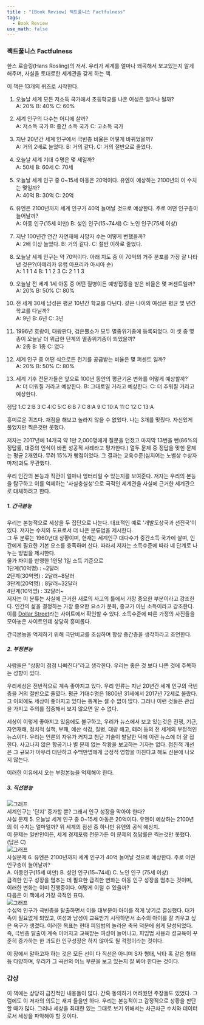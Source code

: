 ```yaml
---
title : "[Book Review] 팩트풀니스 Factfulness"
tags:
  - Book Review
use_math: false
---
```


### 팩트풀니스 Factfulness
한스 로슬링(Hans Rosling)의 저서. 우리가 세계를 얼마나 왜곡해서 보고있는지 알게해주며, 사실을 토대로한 세계관을 갖게 하는 책.  

이 책은 13개의 퀴즈로 시작한다.  
1. 오늘날 세계 모든 저소득 국가에서 초등학교를 나온 여성은 얼마나 될까?  
A: 20%
B: 40%
C: 60%

2. 세계 인구의 다수는 어디에 살까?  
A: 저소득 국가
B: 중간 소득 국가
C: 고소득 국가

3. 지난 20년간 세계 인구에서 극빈층 비율은 어떻게 바뀌었을까?  
A: 거의 2배로 늘었다.
B: 거의 같다.
C: 거의 절반으로 줄었다.

4. 오늘날 세계 기대 수명은 몇 세일까?  
A: 50세
B: 60세
C: 70세

5. 오늘날 세계 인구 중 0~15세 아동은 20억이다. 유엔이 예상하는 2100년의 이 수치는 몇일까?  
A: 40억
B: 30억
C: 20억

6. 유엔은 2100년까지 세계 인구가 40억 늘어날 것으로 예상한다. 주로 어떤 인구층이 늘어날까?  
A: 아동 인구(15세 미만)
B: 성인 인구(15~74세)
C: 노인 인구(75세 이상)

7. 지난 100년간 연간 자연재해 사망자 수는 어떻게 변했을까?  
A: 2배 이상 늘었다.
B: 거의 같다.
C: 절반 이하로 줄었다.

8. 오늘날 세계 인구는 약 70억이다. 아래 지도 중 이 70억의 거주 분포를 가장 잘 나타낸 것은?(아메리카 유럽 아프리카 아시아 순)  
A: 1 1 1 4
B: 1 1 2 3
C: 2 1 1 3

9. 오늘날 전 세계 1세 아동 중 어떤 질병이든 예방접종을 받은 비율은 몇 퍼센트일까?  
A: 20%
B: 50%
C: 80%

10. 전 세계 30세 남성은 평균 10년간 학교를 다닌다. 같은 나이의 여성은 평균 몇 년간 학교를 다닐까?  
A: 9년
B: 6년
C: 3년

11. 1996년 호랑이, 대왕판다, 검은뿔소가 모두 멸종위기종에 등록되었다. 이 셋 중 몇 종이 오늘날 더 위급한 단계의 멸종위기종이 되었을까?  
A: 2종
B: 1종
C: 없다  

12. 세계 인구 중 어떤 식으로든 전기를 공급받는 비율은 몇 퍼센트 일까?  
A: 20%
B: 50%
C: 80%

13. 세계 기후 전문가들은 앞으로 100년 동안의 평균기온 변화를 어떻게 예상할까?  
A: 더 더워질 거라고 예상한다.
B: 그대로일 거라고 예상한다.
C: 더 추워질 거라고 예상한다.

정답 1:C 2:B 3:C 4:C 5:C 6:B 7:C 8:A 9:C 10:A 11:C 12:C 13:A

흥미로운 퀴즈다. 채점을 해보고 놀라지 않을 수 없었다. 나는 3개를 맞췄다. 자신있게 풀었지만 찍은것만 못했다.  

저자는 2017년에 14개국 약 1만 2,000명에게 질문을 던졌고 마지막 13번을 뺀(86%의 정답률, 대중의 인식이 바뀐 성공적 사례라고 평가한다.) 열두 문제 중 정답을 맞힌 문제는 평균 2개였다. 무려 15%가 빵점이었다. 그 결과는 교육수준(심지어는 노벨상 수상자마저)과도 무관했다.  

우리 인간의 본능과 직관이 얼마나 엉터리일 수 있는지를 보여준다.  저자는 우리의 본능을 탐구하고 이를 억제하는 '사실충실성'으로 극적인 세계관을 사실에 근거한 세계관으로 대체하려고 한다.  

##### 1. 간극본능
우리는 본능적으로 세상을 두 집단으로 나눈다. 대표적인 예로 '개발도상국과 선진국'이 있다.  저자는 수치와 도표로서 더 나은 분류법을 제시한다.  
그 두 분류는 1960년대 상황이며, 현재는 세계인구 대다수가 중간소득 국가에 살며, 인간에게 필요한 기본 요소를 충족하며 산다. 따라서 저자는 소득수준에 따라 네 단계로 나누는 방법을 제시한다.  
물가 차이를 반영한 1인당 1일 소득 기준으로  
1단계(10억명) : ~2달러  
2단계(30억명) : 2달러~8달러  
3단계(20억명) : 8달러~32달러  
4단계(10억명) : 32달러~  
저자는 이 분류는 사실에 근거한 새로의 사고의 틀에서 가장 중요한 부분이라고 강조한다. 인간의 삶을 결정하는 가장 중요한 요소가 문화, 종교가 아닌 소득이라고 강조한다.  
이를 [Dollar Street](https://www.gapminder.org/dollar-street/matrix)라는 사이트에서 확인할 수 있다. 소득수준에 따른 가정의 사진들을 모아놓은 사이트인데 상당히 흥미롭다.  

간극본능을 억제하기 위해 극단비교를 조심하며 항상 중간층을 생각하라고 조언한다.  

##### 2. 부정본능
사람들은 "상황이 점점 나빠진다"라고 생각한다. 우리는 좋은 것 보다 나쁜 것에 주목하는 성향이 있다.  

우리세상은 전반적으로 계속 좋아지고 있다. 우리 인류는 지난 20년간 세계 인구의 극빈층을 거의 절반으로 줄였다. 평균 기대수명은 1800년 31세에서 2017년 72세로 올랐다. 그 이외에도 세상이 좋아지고 있다는 통계는 셀 수 없이 많다. 그러나 이런 것들은 관심을 가지고 주의를 집중해서 보지 않으면 알 수 없다.  

세상이 이렇게 좋아지고 있음에도 불구하고, 우리가 뉴스에서 보고 있는것은 전쟁, 기근, 자연재해, 정치적 실책, 부패, 예산 삭감, 질병, 대량 해고, 테러 등의 전 세계의 부정적인 뉴스이다. 우리는 언론의 자유가 커지고 첨단 기술이 발달한 덕에 이런 뉴스에 더 잘 접한다. 사고나지 않은 항공기나 별 문제 없는 작황을 보고하는 기자는 없다. 점진적 개선은 그 규모가 아무리 대단하고 수백만명에게 긍정적 영향을 미친다고 해도 신문에 나오지 않는다.  

이러한 이유에서 오는 부정본능을 억제해야 한다.  

##### 3. 직선본능
![그래프](https://post-phinf.pstatic.net/MjAxOTAyMTFfOTMg/MDAxNTQ5ODc1MDk2ODA2.6koOfwHckM0SxhYFr9n2tcWXRyPISqHTYqXDeBzLGr4g.3fscKvYf9b9B4ImFcvYyc6hS3gjpipmr4dhiWgC8E58g.PNG/117%EC%AA%BD_%EC%A7%81%EC%84%A0%EB%B3%B8%EB%8A%A5.png?type=w1200)  
세계인구는 '단지' 증가할 뿐? 그래서 인구 성장을 막아야 한다?  
사실 문제 5. 오늘날 세계 인구 중 0~15세 아동은 20억이다. 유엔이 예상하는 2100년의 이 수치는 얼마일까? 위 세계의 점선 중 하나만 유엔의 공식 예상치.  
이 문제는 일반인이든, 세계 경제포럼 전문가든 이 문제의 정답률은 찍는것만 못했다. (답은 C)  
![그래프](https://post-phinf.pstatic.net/MjAxOTAyMTFfMjMw/MDAxNTQ5ODc1ODUyMTgw.P5hsPyUZs-6WmacRMfrng4gVHFCYJAv6VHaaArv9YAwg.iEzvNFIDGtvc0UE-JZZ2k7rMSepXfJsEDoV3acmyZU8g.PNG/124%EC%AA%BD_%EC%9C%A0%EC%97%94%EC%98%88%EC%B8%A1.png?type=w1200)  
사실문제 6. 유엔은 2100년까지 세계 인구가 40억 늘어날 것으로 예상한다. 주로 어떤 인구층이 늘어날까?  
A. 아동인구(15세 미만) B. 성인 인구(15~74세) C. 노인 인구 (75세 이상)  
급격한 인구 성장을 멈추는 데 필요한 급격한 변화는 아동 인구 성장을 멈추는 것이며, 이러한 변화는 이미 진행중이다. 어떻게 이럴 수 있을까?  
다음은 이 책에서 가장 극적인 표다.  
![그래프](https://post-phinf.pstatic.net/MjAxOTAyMTFfMjM3/MDAxNTQ5ODc1OTI3Nzcz.lhfGFjtybWGbV4lHxGWdl1kAWdsiiwG6gAb8raDZ8JUg.N_YAIqwMFBzDNxkA3jPCTV4Hxw31yYzC_A53nMMU83Mg.PNG/125%EC%AA%BD_1%EC%9D%B8%EC%97%AC%EC%84%B1%EC%B6%9C%EC%83%9D%EC%95%84.png?type=w1200)  
수십억 인구가 극빈층을 탈출하면서 이들 대부분이 아이를 적게 낳기로 결심했다. 대가족이 필요없게 되었고, 여성과 남성이 교육받기 시작하면서 소수의 아이를 잘 키우고 싶은 욕구가 생겼다. 이러한 목표는 현대 피임법의 놀라운 축복 덕분에 쉽게 달성되었다.  
즉, 극빈층 탈출이 계속 이어지고 교육받는 여성이 늘어나고, 피임법 사용과 성교육이 꾸준히 증가하는 한 과도한 인구성장은 하지 않아도 될 걱정이라는 것이다.  

이 장에서 말하고자 하는 것은 모든 선이 다 직선은 아니며 S자 형태, 낙타 혹 같은 형태 등 다양하며, 우리가 그 곡선의 어느 부분을 보고 있는지 잘 봐야 한다는 것이다.  





### 감상
이 책에는 상당히 급진적인 내용들이 많다. 간혹 동의하기 어려웠던 주장들도 있었다. 그럼에도 이 저자의 의도는 새겨 들을만 하다. 우리는 본능적이고 감정적으로 상황을 판단할 때가 많다. 그러나 세상을 최대한 있는 그대로 보기 위해서는 차근차근 수치와 데이터로서 세상을 파악해야 할 것이다. 


